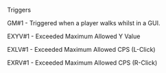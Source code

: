 Triggers

GM#1 - Triggered when a player walks whilst in a GUI.

EXYV#1 - Exceeded Maximum Allowed Y Value

EXLV#1 - Exceeded Maximum Allowed CPS (L-Click)

EXRV#1 - Exceeded Maximum Allowed CPS (R-Click)
